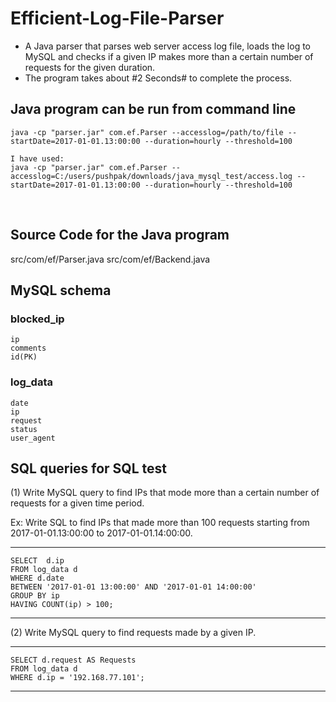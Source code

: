 # Efficient-Log-File-Parser
 - A Java parser that parses web server access log file, loads the log to MySQL and checks if a given IP makes more than a certain number of requests for the given duration.
 - The program takes about #2 Seconds# to complete the process.
 
 ## Java program can be run from command line
	
    java -cp "parser.jar" com.ef.Parser --accesslog=/path/to/file --startDate=2017-01-01.13:00:00 --duration=hourly --threshold=100 
    
    I have used:
    java -cp "parser.jar" com.ef.Parser --accesslog=C:/users/pushpak/downloads/java_mysql_test/access.log --startDate=2017-01-01.13:00:00 --duration=hourly --threshold=100
    
## Source Code for the Java program

  src/com/ef/Parser.java
  src/com/ef/Backend.java
  
## MySQL schema 

### blocked_ip
	ip
	comments
	id(PK)
### log_data
	date
	ip
	request
	status
	user_agent
                    
                     
## SQL queries for SQL test

(1) Write MySQL query to find IPs that mode more than a certain number of requests for a given time period.

Ex: Write SQL to find IPs that made more than 100 requests starting from 2017-01-01.13:00:00 to 2017-01-01.14:00:00.

-------------------------------------------

	SELECT  d.ip
	FROM log_data d
	WHERE d.date 
	BETWEEN '2017-01-01 13:00:00' AND '2017-01-01 14:00:00'
	GROUP BY ip
	HAVING COUNT(ip) > 100;

-----------------------------------------


(2) Write MySQL query to find requests made by a given IP.

-----------------------------------------

	SELECT d.request AS Requests
	FROM log_data d
	WHERE d.ip = '192.168.77.101';

----------------------------------------
